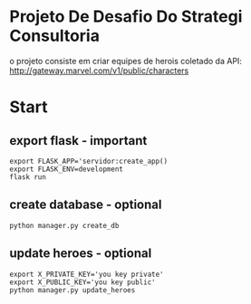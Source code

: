 # Projeto De Desafio Do Strategi Consultoria
o projeto consiste em criar equipes de herois coletado da API: http://gateway.marvel.com/v1/public/characters
# Start
## export flask - important
`export FLASK_APP='servidor:create_app()`  
`export FLASK_ENV=development`  
`flask run`

## create database - optional
`python manager.py create_db`

## update heroes - optional
`export X_PRIVATE_KEY='you key private'`  
`export X_PUBLIC_KEY='you key public'`  
`python manager.py update_heroes`
